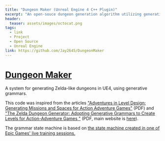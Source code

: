 ```yaml
---
title: "Dungeon Maker (Unreal Engine 4 C++ Plugin)"
excerpt: "An open-souce dungeon generation algorithm utilizing generative grammars, built in C++ for Unreal Engine 4."
header:
  teaser: assets/images/octocat.png
tags:
  - link
  - Project
  - Open Source
  - Unreal Engine
link: https://github.com/Jay2645/DungeonMaker
---
```


# [Dungeon Maker](https://github.com/Jay2645/DungeonMaker)

A system for generating Zelda-like dungeons in UE4, using generative grammars.

This code was inspired from the articles ["Adventures in Level Design: Generating Missions and
Spaces for Action Adventure Games"](https://pdfs.semanticscholar.org/5716/8efaa56e7ee7742444a56c683e77738146cb.pdf) (PDF) and ["The Zelda Dungeon Generator: Adopting Generative Grammars to Create Levels for Action-Adventure Games
"](http://www.beckylavender.co.uk/uploads/1/5/1/4/15147006/zelda-dissertation.pdf) (PDF, main website is [here](http://www.beckylavender.co.uk/the-zelda-dungeon-generator.html)).

The grammar state machine is based on [the state machine created in one of Epic Games' live training sessions.](https://www.youtube.com/watch?v=hr9ybCCPw9Y)